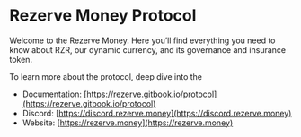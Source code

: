 # Rezerve Money Protocol

Welcome to the Rezerve Money. Here you’ll find everything you need to know about RZR, our dynamic currency, and its governance and insurance token.

To learn more about the protocol, deep dive into the

- Documentation: [https://rezerve.gitbook.io/protocol](https://rezerve.gitbook.io/protocol)
- Discord: [https://discord.rezerve.money](https://discord.rezerve.money)
- Website: [https://rezerve.money](https://rezerve.money)
